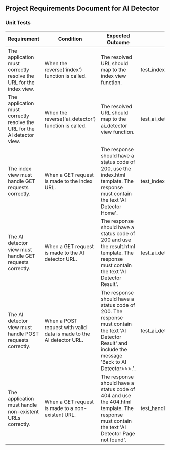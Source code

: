 ## Project Requirements Document for AI Detector

### Unit Tests

Requirement | Condition | Expected Outcome | Test Case
----------- | --------- | ---------------- | ---------
The application must correctly resolve the URL for the index view. | When the reverse('index') function is called. | The resolved URL should map to the index view function. | test_index_url_is_resolved
The application must correctly resolve the URL for the AI detector view. | When the reverse('ai_detector') function is called. | The resolved URL should map to the ai_detector view function. | test_ai_detector_url_is_resolved
The index view must handle GET requests correctly. | When a GET request is made to the index URL. | The response should have a status code of 200, use the index.html template. The response must contain the text 'AI Detector Home'. | test_index_get
The AI detector view must handle GET requests correctly. | When a GET request is made to the AI detector URL. | The response should have a status code of 200 and use the result.html template. The response must contain the text 'AI Detector Result'. | test_ai_detector_get
The AI detector view must handle POST requests correctly. | When a POST request with valid data is made to the AI detector URL. | The response should have a status code of 200. The response must contain the text 'AI Detector Result' and include the message 'Back to AI Detector>>>.'. | test_ai_detector_post
The application must handle non-existent URLs correctly. | When a GET request is made to a non-existent URL. | The response should have a status code of 404 and use the 404.html template. The response must contain the text 'AI Detector Page not found'. | test_handler404
